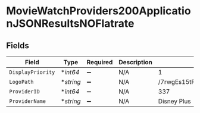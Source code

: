 # MovieWatchProviders200ApplicationJSONResultsNOFlatrate


## Fields

| Field                            | Type                             | Required                         | Description                      | Example                          |
| -------------------------------- | -------------------------------- | -------------------------------- | -------------------------------- | -------------------------------- |
| `DisplayPriority`                | **int64*                         | :heavy_minus_sign:               | N/A                              | 1                                |
| `LogoPath`                       | **string*                        | :heavy_minus_sign:               | N/A                              | /7rwgEs15tFwyR9NPQ5vpzxTj19Q.jpg |
| `ProviderID`                     | **int64*                         | :heavy_minus_sign:               | N/A                              | 337                              |
| `ProviderName`                   | **string*                        | :heavy_minus_sign:               | N/A                              | Disney Plus                      |